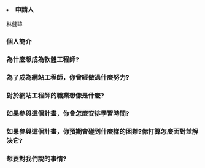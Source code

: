 <h3><li>申請人</li></h3>
林健瑋
<h3>個人簡介</h3>

<h3>為什麼想成為軟體工程師?</h3>
<h3>為了成為網站工程師，你曾經做過什麼努力?</h3>
<h3>對於網站工程師的職業想像是什麼?</h3>
<h3>如果參與這個計畫，你會怎麼安排學習時間?</h3>
<h3>如果參與這個計畫，你預期會碰到什麼樣的困難?你打算怎麼面對並解決它?</h3>
<h3>想要對我們說的事情?</h3>
